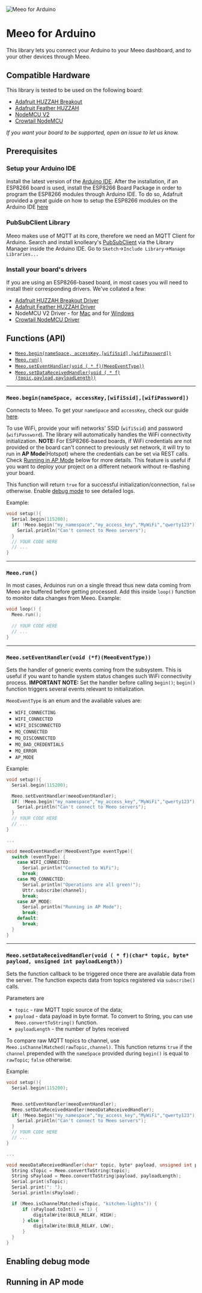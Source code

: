 ![Meeo for Arduino](https://res.cloudinary.com/circuitrocks/image/upload/v1494252922/meeo-arduino-banner_rll8rv.jpg)
# Meeo for Arduino
This library lets you connect your Arduino to your Meeo dashboard, and to your other devices through Meeo.

## Compatible Hardware
This library is tested to be used on the following board:
* [Adafruit HUZZAH Breakout](https://circuit.rocks/wifi-adafruit-huzzah-esp8266-breakout)
* [Adafruit Feather HUZZAH](https://circuit.rocks/wifi-feather-huzzah-esp8266-adafruit.html)
* [NodeMCU V2](https://circuit.rocks/nodemcu-v2-esp8266-development-board.html)
* [Crowtail NodeMCU](https://www.elecrow.com/crowtail-esp8266-node-mcu-p-1634.html)

_If you want your board to be supported, open an issue to let us know._

## Prerequisites

### Setup your Arduino IDE
Install the latest version of the [Arduino IDE](https://www.arduino.cc/en/Main/Software). After the installation, if an ESP8266 board is used, install the ESP8266 Board Package in order to program the ESP8266 modules through Arduino IDE. To do so, Adafruit provided a great guide on how to setup the ESP8266 modules on the Arduino IDE [here](https://learn.adafruit.com/adafruit-feather-huzzah-esp8266/using-arduino-ide)

### PubSubClient Library
Meeo makes use of MQTT at its core, therefore we need an MQTT Client for Arduino. 
Search and install knolleary's [PubSubClient](https://github.com/knolleary/pubsubclient) via the Library Manager inside the Arduino IDE. Go to `Sketch`->`Include Library`->`Manage Libraries...`

### Install your board's drivers
If you are using an ESP8266-based board, in most cases you will need to install their corresponding drivers. We've collated a few:
* [Adafruit HUZZAH Breakout Driver](https://www.silabs.com/products/development-tools/software/usb-to-uart-bridge-vcp-drivers)
* [Adafruit Feather HUZZAH Driver](https://www.silabs.com/products/development-tools/software/usb-to-uart-bridge-vcp-drivers)
* NodeMCU V2 Driver - for [Mac](https://github.com/jimaobian/CH34x_Install_V1.3) and for [Windows](https://github.com/nodemcu/nodemcu-devkit/tree/master/Drivers)
* [Crowtail NodeMCU Driver](https://www.silabs.com/products/development-tools/software/usb-to-uart-bridge-vcp-drivers)

## Functions (API)
* [`Meeo.begin(nameSpace, accessKey,[wifiSsid],[wifiPassword])`](#function-begin)
* [`Meeo.run()`](#function-run)
* [`Meeo.setEventHandler(void ( * f)(MeeoEventType))`](#function-seteventhandler)
* [`Meeo.setDataReceivedHandler(void ( * f)(topic,payload,payloadLength))`](#function-setdatareceivedhandler)

-------------------------------------------------------
<a name="function-begin"></a>
### `Meeo.begin(nameSpace, accessKey,[wifiSsid],[wifiPassword])`
Connects to Meeo. To get your `nameSpace` and `accessKey`, check our guide [here](https://medium.com/meeo/meeo-credentials-e84db15c7978). 

To use WiFi, provide your wifi networks' SSID (`wifiSsid`) and password (`wifiPassword`). The library will automatically handles the WiFi connectivity initialization. **NOTE:** For ESP8266-based boards, if WiFi credentials are not provided or the board can't connect to previously set network, it will try to run in **AP Mode**(Hotspot) where the credentials can be set via REST calls. Check [Running in AP Mode](#ap-mode) below for more details. This feature is useful if you want to deploy your project on a different network without re-flashing your board.

This function will return `true` for a successful initialization/connection, `false` otherwise. Enable [debug mode](#debug-mode) to see detailed logs.

Example:
```c++
void setup(){
  Serial.begin(115200);
  if( !Meeo.begin("my_namespace","my_access_key","MyWiFi","qwerty123")) {
    Serial.println("Can't connect to Meeo servers");
  }
  // YOUR CODE HERE
  // ...
}
```
-------------------------------------------------------
<a name="function-run"></a>
### `Meeo.run()`
In most cases, Arduinos run on a single thread thus new data coming from Meeo are buffered before getting processed. Add this inside `loop()` function to monitor data changes from Meeo. Example:
```c++
void loop() {
  Meeo.run();
  
  // YOUR CODE HERE
  // ...
}
```
-------------------------------------------------------
<a name="function-seteventhandler"></a>
### `Meeo.setEventHandler(void (*f)(MeeoEventType))`
Sets the handler of generic events coming from the subsystem. This is useful if you want to handle system status changes such WiFi connectivity process. **IMPORTANT NOTE:** Set the handler before calling `begin()`; `begin()` function triggers several events relevant to initialization.

`MeeoEventType` is an enum and the available values are:
* `WIFI_CONNECTING`
* `WIFI_CONNECTED`
* `WIFI_DISCONNECTED`
* `MQ_CONNECTED`
* `MQ_DISCONNECTED`
* `MQ_BAD_CREDENTIALS`
* `MQ_ERROR`
* `AP_MODE`


Example:
```c++
void setup(){
  Serial.begin(115200);

  Meeo.setEventHandler(meeoEventHandler);
  if( !Meeo.begin("my_namespace","my_access_key","MyWiFi","qwerty123")) {
    Serial.println("Can't connect to Meeo servers");
  }
  // YOUR CODE HERE
  // ...
}

...

void meeoEventHandler(MeeoEventType eventType){
  switch (eventType) {
    case WIFI_CONNECTED:
      Serial.println("Connected to WiFi");
      break;
    case MQ_CONNECTED:
      Serial.println("Operations are all green!");
      Uttr.subscribe(channel);
      break;
    case AP_MODE:
      Serial.println("Running in AP Mode");
      break;
    default:
      break;
  }
}
```
-------------------------------------------------------
<a name="function-setdatareceivedhandler"></a>
### `Meeo.setDataReceivedHandler(void ( * f)(char* topic, byte* payload, unsigned int payloadLength))`
Sets the function callback to be triggered once there are available data from the server. The function expects data from topics registered via `subscribe()` calls. 

Parameters are
* `topic` - raw MQTT topic source of the data; 
* `payload` - data payload in byte format. To convert to String, you can use `Meeo.convertToString()` function.
* `payloadLength` - the number of bytes received

To compare raw MQTT topics to channel, use `Meeo.isChannelMatched(rawTopic,channel)`. This function returns `true` if the `channel` prepended with the `nameSpace` provided during `begin()` is equal to `rawTopic`; `false` otherwise.


Example:
```c++
void setup(){
  Serial.begin(115200);


  Meeo.setEventHandler(meeoEventHandler);
  Meeo.setDataReceivedHandler(meeoDataReceivedHandler);
  if( !Meeo.begin("my_namespace","my_access_key","MyWiFi","qwerty123")) {
    Serial.println("Can't connect to Meeo servers");
  }
  // YOUR CODE HERE
  // ...
}

...

void meeoDataReceivedHandler(char* topic, byte* payload, unsigned int payloadLength) {
  String sTopic = Meeo.convertToString(topic);
  String sPayload = Meeo.convertToString(payload, payloadLength);
  Serial.print(sTopic);
  Serial.print(": ");
  Serial.println(sPayload);

  if (Meeo.isChannelMatched(sTopic, "kitchen-lights")) {
      if (sPayload.toInt() == 1) {
          digitalWrite(BULB_RELAY, HIGH);
      } else {
          digitalWrite(BULB_RELAY, LOW);
      }
  }
}
```

<a name="debug-mode"></a>
## Enabling debug mode

<a name="ap-mode"></a>
## Running in AP mode

